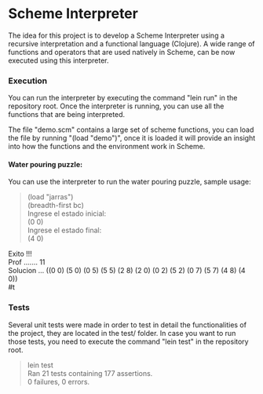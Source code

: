 # Scheme Interpreter 

The idea for this project is to develop a Scheme Interpreter using a recursive interpretation and a functional language (Clojure). A wide range of functions and operators that are used natively in Scheme, can be now executed using this interpreter.

### Execution

You can run the interpreter by executing the command "lein run" in the repository root. Once the interpreter is running, you can use all the functions that are being interpreted.


The file "demo.scm" contains a large set of scheme functions, you can load the file by running "(load "demo")", once it is loaded it will provide an insight into how the functions and the environment work in Scheme.

#### Water pouring puzzle:

You can use the interpreter to run the water pouring puzzle, sample usage:  

> (load "jarras")  
> (breadth-first bc)  
Ingrese el estado inicial:  
> (0 0)  
Ingrese el estado final:  
> (4 0)  

Exito !!!  
Prof ....... 11  
Solucion ... ((0 0) (5 0) (0 5) (5 5) (2 8) (2 0) (0 2) (5 2) (0 7) (5 7) (4 8) (4 0))  
#t  


### Tests

Several unit tests were made in order to test in detail the functionalities of the project, they are located in the test/ folder. In case you want to run those tests, you need to execute the command "lein test" in the repository root.

> lein test  
Ran 21 tests containing 177 assertions.  
0 failures, 0 errors.  


